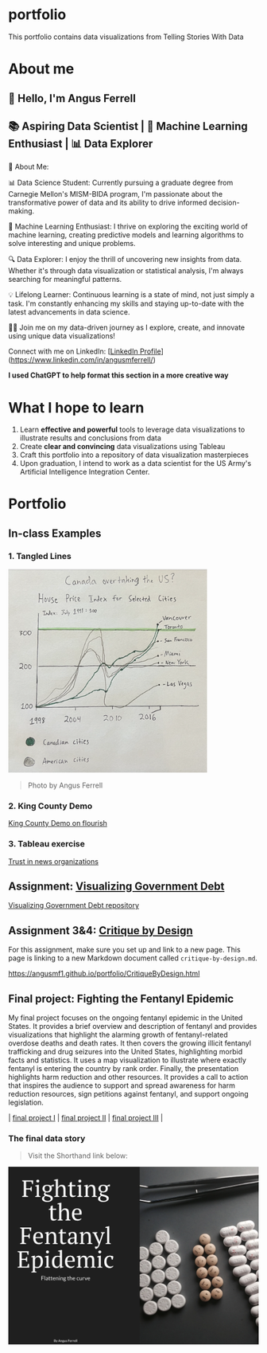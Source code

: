 # portfolio
This portfolio contains data visualizations from Telling Stories With Data

# About me
## 👋 Hello, I'm Angus Ferrell

## 📚 Aspiring Data Scientist | 🤖 Machine Learning Enthusiast | 📊 Data Explorer

🌟 About Me: 

📊 Data Science Student: Currently pursuing a graduate degree from Carnegie Mellon's MISM-BIDA program, I'm passionate about the transformative power of data and its ability to drive informed decision-making.

🤖 Machine Learning Enthusiast: I thrive on exploring the exciting world of machine learning, creating predictive models and learning algorithms to solve interesting and unique problems.

🔍 Data Explorer: I enjoy the thrill of uncovering new insights from data. Whether it's through data visualization or statistical analysis, I'm always searching for meaningful patterns.

💡 Lifelong Learner: Continuous learning is a state of mind, not just simply a task. I'm constantly enhancing my skills and staying up-to-date with the latest advancements in data science.

🚀✨ Join me on my data-driven journey as I explore, create, and innovate using unique data visualizations!

Connect with me on LinkedIn: [[LinkedIn Profile](https://www.linkedin.com/in/angusferrell)](https://www.linkedin.com/in/angusmferrell/)

**I used ChatGPT to help format this section in a more creative way**


# What I hope to learn

1. Learn **effective and powerful** tools to leverage data visualizations to illustrate results and conclusions from data 
2. Create **clear and convincing** data visualizations using Tableau
3. Craft this portfolio into a repository of data visualization masterpieces
4. Upon graduation, I intend to work as a data scientist for the US Army's Artificial Intelligence Integration Center.

# Portfolio

## In-class Examples

### 1. Tangled Lines

<img src="tangled-lines.png" width="400"/>


> Photo by Angus Ferrell

### 2. King County Demo

[King County Demo on flourish](https://angusmf1.github.io/portfolio/kingcountydemo1.html)

### 3. Tableau exercise 

[Trust in news organizations](/mediatrust.md)


## Assignment: [Visualizing Government Debt](/dataviz2.md)

[Visualizing Government Debt repository](/dataviz2.md)


## Assignment 3&4: [Critique by Design](/CritiqueByDesign.md)
For this assignment, make sure you set up and link to a new page.  This page is linking to a new Markdown document called `critique-by-design.md`.  

https://angusmf1.github.io/portfolio/CritiqueByDesign.html 


## Final project: Fighting the Fentanyl Epidemic
My final project focuses on the ongoing fentanyl epidemic in the United States. It provides a brief overview and description of fentanyl and provides visualizations that highlight the alarming growth of fentanyl-related overdose deaths and death rates. It then covers the growing illicit fentanyl trafficking and drug seizures into the United States, highlighting morbid facts and statistics. It uses a map visualization to illustrate where exactly fentanyl is entering the country by rank order. Finally, the presentation highlights harm reduction and other resources. It provides a call to action that inspires the audience to support and spread awareness for harm reduction resources, sign petitions against fentanyl, and support ongoing legislation. 


| [final project I](final_project_angusferrell.md) | [final project II](final_project_angusferrell_part2.md) | [final project III](final_project_angusferrell_part3.md) |


### The final data story
> Visit the Shorthand link below:

[![Shorthand Story](ShorthandPic.jpg)](https://carnegiemellon.shorthandstories.com/fighting-the-fentanyl-epidemic/index.html)








